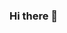### Hi there 👋

<!--
**nakhanu/nakhanu** is a ✨ _special_ ✨ repository because its `README.md` (this file) appears on your GitHub profile.

Here are some ideas to get you started:

- 🔭 I’m currently working on web development...
- 🌱 I’m currently learning html and css...
- 👯 I’m looking to collaborate on microsoft fundamentals...
- 🤔 I’m looking for help with microsoft security virtual training...
- 💬 Ask me about anything...
- 📫 How to reach me: nakhanu...
- 😄 Pronouns: she, me, you, he...
- ⚡ Fun fact: female always wanna run away at your lowest point...
-->
